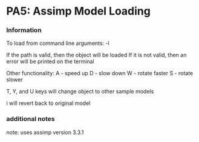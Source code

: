 # PA5: Assimp Model Loading

### Information

To load from command line arguments:
-l <file path>

If the path is valid, then the object will be loaded
If it is not valid, then an error will be printed on the terminal

Other functionality:
A - speed up
D - slow down
W - rotate faster
S - rotate slower

T, Y, and U keys will change object to other sample models

i will revert back to original model

### additional notes

note: uses assimp version 3.3.1
